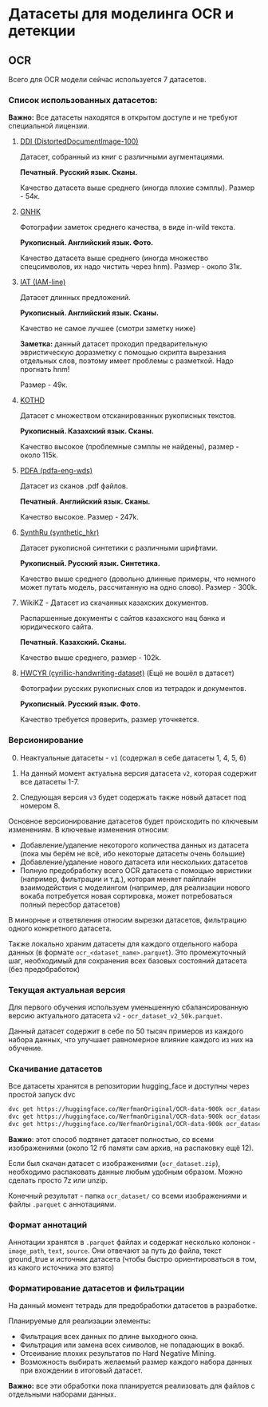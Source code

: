 # Датасеты для моделинга OCR и детекции

## OCR

Всего для OCR модели сейчас используется 7 датасетов.

### Список использованных датасетов:

**Важно:** Все датасеты находятся в открытом доступе и не требуют специальной лицензии.

1) [DDI (DistortedDocumentImage-100)](https://github.com/machine-intelligence-laboratory/DDI-100/tree/master/dataset)
    
    Датасет, собранный из книг с различными аугментациями. 
    
    **Печатный. Русский язык. Сканы.** 
    
    Качество датасета выше среднего (иногда плохие сэмплы). Размер - 54к.
2) [GNHK](https://github.com/GoodNotes/GNHK-dataset)

    Фотографии заметок среднего качества, в виде in-wild текста. 
    
    **Рукописный. Английский язык. Фото.**
    
    Качество датасета выше среднего (иногда множество спецсимволов, их надо чистить через hnm). Размер - около 31к.
3) [IAT (IAM-line)](https://huggingface.co/datasets/Teklia/IAM-line)

    Датасет длинных предложений. 
    
    **Рукописный. Английский язык. Сканы.**
    
    Качество не самое лучшее (смотри заметку ниже)

    **Заметка:** данный датасет проходил предварительную эвристическую доразметку с помощью скрипта вырезания отдельных слов, поэтому имеет проблемы с разметкой. Надо прогнать hnm!

    Размер - 49к.

4) [KOTHD](https://github.com/abdoelsayed2016/KOHTD)

    Датасет с множеством отсканированных рукописных текстов. 
    
    **Рукописный. Казахский язык. Сканы.**
    
    Качество высокое (проблемные сэмплы не найдены), размер - около 115k.

5) [PDFA (pdfa-eng-wds)](https://huggingface.co/datasets/pixparse/pdfa-eng-wds)

    Датасет из сканов .pdf файлов. 

    **Печатный. Английский язык. Сканы.**

    Качество высокое. Размер - 247k.

6) [SynthRu (synthetic_hkr)](https://huggingface.co/datasets/nastyboget/synthetic_hkr/tree/main)

    Датасет рукописной синтетики с различными шрифтами.

    **Рукописный. Русский язык. Синтетика.**

    Качество выше среднего (довольно длинные примеры, что немного может путать модель, рассчитанную на одно слово). Размер - 300k.

7) WikiKZ - Датасет из скачанных казахских документов. 

    Распаршенные документы с сайтов казахского нац банка и юридического сайта.

    **Печатный. Казахский. Сканы.**

    Качество выше среднего, размер - 102k.

8) [HWCYR (cyrillic-handwriting-dataset)](https://www.kaggle.com/datasets/constantinwerner/cyrillic-handwriting-dataset) (Ещё не вошёл в датасет)

    Фотографии русских рукописных слов из тетрадок и документов.

    **Рукописный. Русский язык. Фото.**

    Качество требуется проверить, размер уточняется.

### Версионирование

0) Неактуальные датасеты - `v1` (содержал в себе датасеты 1, 4, 5, 6)

1) На данный момент актуальна версия датасета `v2`, которая содержит все датасеты 1-7. 

2) Следующая версия `v3` будет содержать также новый датасет под номером 8.

Основное версионирование датасетов будет происходить по ключевым изменениям. В ключевые изменения относим:

* Добавление/удаление некоторого количества данных из датасета (пока мы берём не всё, ибо некоторые датасеты очень большие)
* Добавление/удаление нового датасета или нескольких датасетов
* Полную предобработку всего OCR датасета с помощью эвристики (например, фильтрации и т.д.), которая меняет пайплайн взаимодействия с моделингом (например, для реализации нового вокаба потребуется новая сортировка, может потребоваться полный пересбор датасетов)

В минорные и ответвления относим вырезки датасетов, фильтрацию одного конкретного датасета.

Также локально храним датасеты для каждого отдельного набора данных (в формате `ocr_<dataset_name>.parquet`). Это промежуточный шаг, необходимый для сохранения всех базовых состояний датасета (без предобработок)

### Текущая актуальная версия 
Для первого обучения используем уменьшенную сбалансированную версию актуального датасета `v2` - `ocr_dataset_v2_50k.parquet`. 

Данный датасет содержит в себе по 50 тысяч примеров из каждого набора данных, что улучшает равномерное влияние каждого из них на обучение.

### Скачивание датасетов

Все датасеты хранятся в репозитории hugging_face и доступны через простой запуск dvc

```bash
dvc get https://huggingface.co/NerfmanOriginal/OCR-data-900k ocr_dataset.zip
dvc get https://huggingface.co/NerfmanOriginal/OCR-data-900k ocr_dataset_v2_50k.parquet
dvc get https://huggingface.co/NerfmanOriginal/OCR-data-900k ocr_dataset_v2.parquet
```

**Важно**: этот способ подтянет датасет полностью, со всеми изображениями (около 12 гб памяти сам архив, на распаковку ещё 12).

Если был скачан датасет с изображениями (`ocr_dataset.zip`), необходимо распаковать данные любым удобным образом. Можно сделать просто 7z или unzip.

Конечный результат - папка `ocr_dataset/` cо всеми изображениями и файлы `.parquet` с аннотациями.

### Формат аннотаций

Аннотации хранятся в `.parquet` файлах и содержат несколько колонок - `image_path`, `text`, `source`. 
Они отвечают за путь до файла, текст ground_true и источник датасета (чтобы быстро ориентироваться в том, из какого источника это взято)

### Форматирование датасетов и фильтрации

На данный момент тетрадь для предобработки датасетов в разработке.

Планируемые для реализации элементы:

* Фильтрация всех данных по длине выходного окна.
* Фильтрация или замена всех символов, не попадающих в вокаб.
* Отсеивание плохих результатов по Hard Negative Mining.
* Возможность выбирать желаемый размер каждого набора данных при вхождении в итоговый датасет.

**Важно:** все эти обработки пока планируется реализовать для файлов с отдельными наборами данных. 